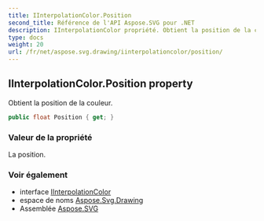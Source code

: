 ```yaml
---
title: IInterpolationColor.Position
second_title: Référence de l'API Aspose.SVG pour .NET
description: IInterpolationColor propriété. Obtient la position de la couleur.
type: docs
weight: 20
url: /fr/net/aspose.svg.drawing/iinterpolationcolor/position/
---
```

## IInterpolationColor.Position property

Obtient la position de la couleur.

```csharp
public float Position { get; }
```

### Valeur de la propriété

La position.

### Voir également

* interface [IInterpolationColor](../)
* espace de noms [Aspose.Svg.Drawing](../../iinterpolationcolor/)
* Assemblée [Aspose.SVG](../../../)


